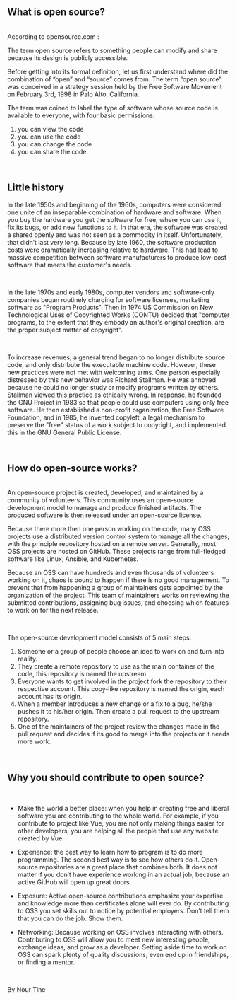 <br>

## What is open source?  
&nbsp;  
According to opensource.com :

The term open source refers to something people can modify and share because its design is publicly accessible.



Before getting into its formal definition, let us first understand where did the combination of “open” and “source” comes from. The term “open source” was conceived in a strategy session held by the Free Software Movement on February 3rd, 1998 in Palo Alto, California. 

The term was coined to label the type of software whose source code is available to everyone, with four basic permissions: 


1. you can view the code
2. you can use the code
3. you can change the code
4. you can share the code.

&nbsp;  

## Little history

In the late 1950s and beginning of the 1960s, computers were considered one unite of an inseparable combination of hardware and software. When you buy the hardware you get the software for free, where you can use it, fix its bugs, or add new functions to it.
In that era, the software was created a shared openly and was not seen as a commodity in itself. Unfortunately, that didn’t last very long. Because by late 1960, the software production costs were dramatically increasing relative to hardware. This had lead to massive competition between software manufacturers to produce low-cost software that meets the customer's needs. 

&nbsp;  

In the late 1970s and early 1980s, computer vendors and software-only companies began routinely charging for software licenses, marketing software as "Program Products".
Then in 1974 US Commission on New Technological Uses of Copyrighted Works (CONTU) decided that "computer programs, to the extent that they embody an author's original creation, are the proper subject matter of copyright".

&nbsp;  

To increase revenues, a general trend began to no longer distribute source code, and only distribute the executable machine code. However, these new practices were not met with welcoming arms. One person especially distressed by this new behavior was Richard Stallman. He was annoyed because he could no longer study or modify programs written by others. Stallman viewed this practice as ethically wrong. In response, he founded the GNU Project in 1983 so that people could use computers using only free software. He then established a non-profit organization, the Free Software Foundation, and in 1985, he invented copyleft, a legal mechanism to preserve the "free" status of a work subject to copyright, and implemented this in the GNU General Public License.

&nbsp;  

## How do open-source works?
&nbsp;  
An open-source project is created, developed, and maintained by a community of volunteers. This community uses an open-source development model to manage and produce finished artifacts. The produced software is then released under an open-source license.

Because there more then one person working on the code, many OSS projects use a distributed version control system to manage all the changes; with the principle repository hosted on a remote server. Generally, most OSS projects are hosted on GitHub. These projects range from full-fledged software like Linux, Ansible, and Kubernetes.

Because an OSS can have hundreds and even thousands of volunteers working on it, chaos is bound to happen if there is no good management. To prevent that from happening a group of maintainers gets appointed by the organization of the project. This team of maintainers works on reviewing the submitted contributions, assigning bug issues, and choosing which features to work on for the next release.

&nbsp;  

The open-source development model consists of 5 main steps:
1. Someone or a group of people choose an idea to work on and turn into reality.
2. They create a remote repository to use as the main container of the code, this repository is named the upstream.
3. Everyone wants to get involved in the project fork the repository to their respective account. This copy-like repository is named the origin, each account has its origin.
4. When a member introduces a new change or a fix to a bug, he/she pushes it to his/her origin. Then create a pull request to the upstream repository. 
5. One of the maintainers of the project review the changes made in the pull request and decides if its good to merge into the projects or it needs more work.

&nbsp;  

## Why you should contribute to open source?

&nbsp;  

* Make the world a better place: when you help in creating free and liberal software you are contributing to the whole world. For example, if you contribute to project like Vue, you are not only making things easier for other developers, you are helping all the people that use any website created by Vue.

* Experience: the best way to learn how to program is to do more programming. The second best way is to see how others do it. Open-source repositories are a great place that combines both. It does not matter if you don’t have experience working in an actual job, because an active GitHub will open up great doors.

* Exposure: Active open-source contributions emphasize your expertise and knowledge more than certificates alone will ever do. By contributing to OSS you set skills out to notice by potential employers. Don’t tell them that you can do the job. Show them. 

* Networking: Because working on OSS involves interacting with others. Contributing to OSS will allow you to meet new interesting people, exchange ideas, and grow as a developer. Setting aside time to work on OSS can spark plenty of quality discussions, even end up in friendships, or finding a mentor.

&nbsp;  

By Nour Tine